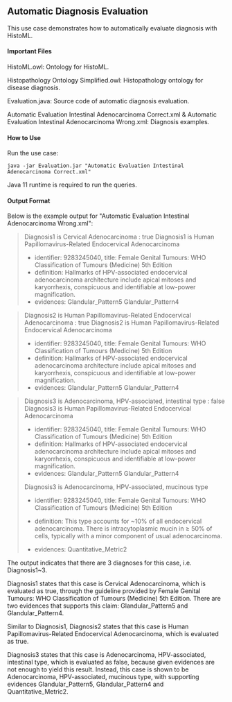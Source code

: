 ## Automatic Diagnosis Evaluation

This use case demonstrates how to automatically evaluate diagnosis with HistoML.

#### Important Files

HistoML.owl: Ontology for HistoML.

Histopathology Ontology Simplified.owl: Histopathology ontology for disease diagnosis.

Evaluation.java: Source code of automatic diagnosis evaluation.

Automatic Evaluation Intestinal Adenocarcinoma Correct.xml & Automatic Evaluation Intestinal Adenocarcinoma Wrong.xml: Diagnosis examples.

#### How to Use

Run the use case:

```shell
java -jar Evaluation.jar "Automatic Evaluation Intestinal Adenocarcinoma Correct.xml"
```

Java 11 runtime is required to run the queries.

#### Output Format

Below is the example output for "Automatic Evaluation Intestinal Adenocarcinoma Wrong.xml":

> Diagnosis1 is Cervical Adenocarcinoma : true
> Diagnosis1 is Human Papillomavirus-Related Endocervical Adenocarcinoma
>
> - identifier: 9283245040, title: Female Genital Tumours: WHO Classification of Tumours (Medicine) 5th Edition
> - definition: Hallmarks of HPV-associated endocervical adenocarcinoma architecture include apical mitoses and karyorrhexis, conspicuous and identifiable at low-power magnification.
> - evidences: Glandular_Pattern5 Glandular_Pattern4

> Diagnosis2 is Human Papillomavirus-Related Endocervical Adenocarcinoma : true
> Diagnosis2 is Human Papillomavirus-Related Endocervical Adenocarcinoma
>
> - identifier: 9283245040, title: Female Genital Tumours: WHO Classification of Tumours (Medicine) 5th Edition
> - definition: Hallmarks of HPV-associated endocervical adenocarcinoma architecture include apical mitoses and karyorrhexis, conspicuous and identifiable at low-power magnification.
> - evidences: Glandular_Pattern5 Glandular_Pattern4

> Diagnosis3 is Adenocarcinoma, HPV-associated, intestinal type : false
> Diagnosis3 is Human Papillomavirus-Related Endocervical Adenocarcinoma
>
> - identifier: 9283245040, title: Female Genital Tumours: WHO Classification of Tumours (Medicine) 5th Edition
> - definition: Hallmarks of HPV-associated endocervical adenocarcinoma architecture include apical mitoses and karyorrhexis, conspicuous and identifiable at low-power magnification.
> - evidences: Glandular_Pattern5 Glandular_Pattern4
>
> Diagnosis3 is Adenocarcinoma, HPV-associated, mucinous type
>
> - identifier: 9283245040, title: Female Genital Tumours: WHO Classification of Tumours (Medicine) 5th Edition
>
> - definition: This type accounts for ~10% of all endocervical adenocarcinoma. There is intracytoplasmic mucin in  ≥ 50% of cells, typically with a minor component of usual adenocarcinoma.
> - evidences: Quantitative_Metric2

The output indicates that there are 3 diagnoses for this case, i.e. Diagnosis1~3.

Diagnosis1 states that this case is Cervical Adenocarcinoma, which is evaluated as true, through the guideline provided by Female Genital Tumours: WHO Classification of Tumours (Medicine) 5th Edition. There are two evidences that supports this claim: Glandular_Pattern5 and Glandular_Pattern4.

Similar to Diagnosis1, Diagnosis2 states that this case is Human Papillomavirus-Related Endocervical Adenocarcinoma, which is evaluated as true.

Diagnosis3 states that this case is Adenocarcinoma, HPV-associated, intestinal type, which is evaluated as false, because given evidences are not enough to yield this result. Instead, this case is shown to be Adenocarcinoma, HPV-associated, mucinous type, with supporting evidences Glandular_Pattern5, Glandular_Pattern4 and Quantitative_Metric2.

